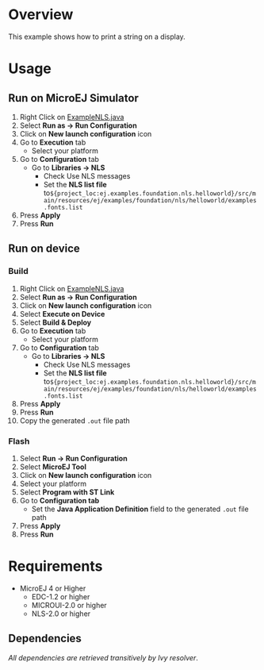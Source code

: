 # Overview
This example shows how to print a string on a display.

# Usage
## Run on MicroEJ Simulator
1. Right Click on [ExampleNLS.java](ej.examples.foundation.nls.helloworld/src/main/java/ej/examples/foundation/nls/helloworld/ExampleNLS.java)
1. Select **Run as -> Run Configuration** 
1. Click on **New launch configuration** icon
1. Go to **Execution** tab
	* Select your platform 
1. Go to **Configuration** tab
	* Go to **Libraries -> NLS**
		* Check Use NLS messages
		* Set the **NLS list file** to`${project_loc:ej.examples.foundation.nls.helloworld}/src/main/resources/ej/examples/foundation/nls/helloworld/examples.fonts.list`
1. Press **Apply**
1. Press **Run**


## Run on device
### Build
1. Right Click on [ExampleNLS.java](ej.examples.foundation.nls.helloworld/src/main/java/ej/examples/foundation/nls/helloworld/ExampleNLS.java)
1. Select **Run as -> Run Configuration** 
1. Click on **New launch configuration** icon
1. Select **Execute on Device**
1. Select **Build & Deploy**
1. Go to **Execution** tab
	* Select your platform 
1. Go to **Configuration** tab
	* Go to **Libraries -> NLS**
		* Check Use NLS messages
		* Set the **NLS list file** to`${project_loc:ej.examples.foundation.nls.helloworld}/src/main/resources/ej/examples/foundation/nls/helloworld/examples.fonts.list`
1. Press **Apply**
1. Press **Run**
1. Copy the generated `.out` file path

### Flash
1. Select **Run -> Run Configuration**
1. Select **MicroEJ Tool**
1. Click on **New launch configuration** icon
1. Select your platform 
1. Select **Program with ST Link**
1. Go to **Configuration tab**
	* Set the **Java Application Definition** field to the generated `.out` file path
1. Press **Apply**
1. Press **Run**

# Requirements
* MicroEJ 4 or Higher
	* EDC-1.2 or higher
	* MICROUI-2.0 or higher
	* NLS-2.0 or higher

## Dependencies
_All dependencies are retrieved transitively by Ivy resolver_.